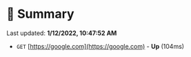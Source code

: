# 📖 Summary
Last updated: **1/12/2022, 10:47:52 AM**

- `GET` [https://google.com](https://google.com) - **Up** (104ms)
